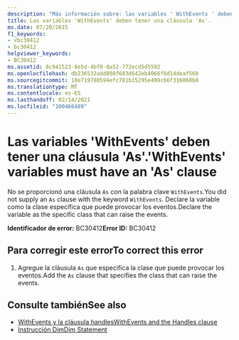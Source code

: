 ```yaml
---
description: "Más información sobre: las variables ' WithEvents ' deben tener una cláusula ' as '"
title: Las variables 'WithEvents' deben tener una cláusula 'As'.
ms.date: 07/20/2015
f1_keywords:
- vbc30412
- bc30412
helpviewer_keywords:
- BC30412
ms.assetid: 8c941523-8e5d-4bf0-8a52-772ecd5d5592
ms.openlocfilehash: db236532add808f683d642eb4066f8d14deaf568
ms.sourcegitcommit: 10e719780594efc781b15295e499c66f316068b8
ms.translationtype: MT
ms.contentlocale: es-ES
ms.lasthandoff: 02/14/2021
ms.locfileid: "100466489"
---
```

# <a name="withevents-variables-must-have-an-as-clause"></a><span data-ttu-id="3c553-103">Las variables 'WithEvents' deben tener una cláusula 'As'.</span><span class="sxs-lookup"><span data-stu-id="3c553-103">'WithEvents' variables must have an 'As' clause</span></span>

<span data-ttu-id="3c553-104">No se proporcionó una cláusula `As` con la palabra clave `WithEvents`.</span><span class="sxs-lookup"><span data-stu-id="3c553-104">You did not supply an `As` clause with the keyword `WithEvents`.</span></span> <span data-ttu-id="3c553-105">Declare la variable como la clase específica que puede provocar los eventos.</span><span class="sxs-lookup"><span data-stu-id="3c553-105">Declare the variable as the specific class that can raise the events.</span></span>  
  
 <span data-ttu-id="3c553-106">**Identificador de error:** BC30412</span><span class="sxs-lookup"><span data-stu-id="3c553-106">**Error ID:** BC30412</span></span>  
  
## <a name="to-correct-this-error"></a><span data-ttu-id="3c553-107">Para corregir este error</span><span class="sxs-lookup"><span data-stu-id="3c553-107">To correct this error</span></span>  
  
1. <span data-ttu-id="3c553-108">Agregue la cláusula `As` que especifica la clase que puede provocar los eventos.</span><span class="sxs-lookup"><span data-stu-id="3c553-108">Add the `As` clause that specifies the class that can raise the events.</span></span>  
  
## <a name="see-also"></a><span data-ttu-id="3c553-109">Consulte también</span><span class="sxs-lookup"><span data-stu-id="3c553-109">See also</span></span>

- [<span data-ttu-id="3c553-110">WithEvents y la cláusula handles</span><span class="sxs-lookup"><span data-stu-id="3c553-110">WithEvents and the Handles clause</span></span>](../programming-guide/language-features/events/index.md#withevents-and-the-handles-clause)
- [<span data-ttu-id="3c553-111">Instrucción Dim</span><span class="sxs-lookup"><span data-stu-id="3c553-111">Dim Statement</span></span>](../language-reference/statements/dim-statement.md)

